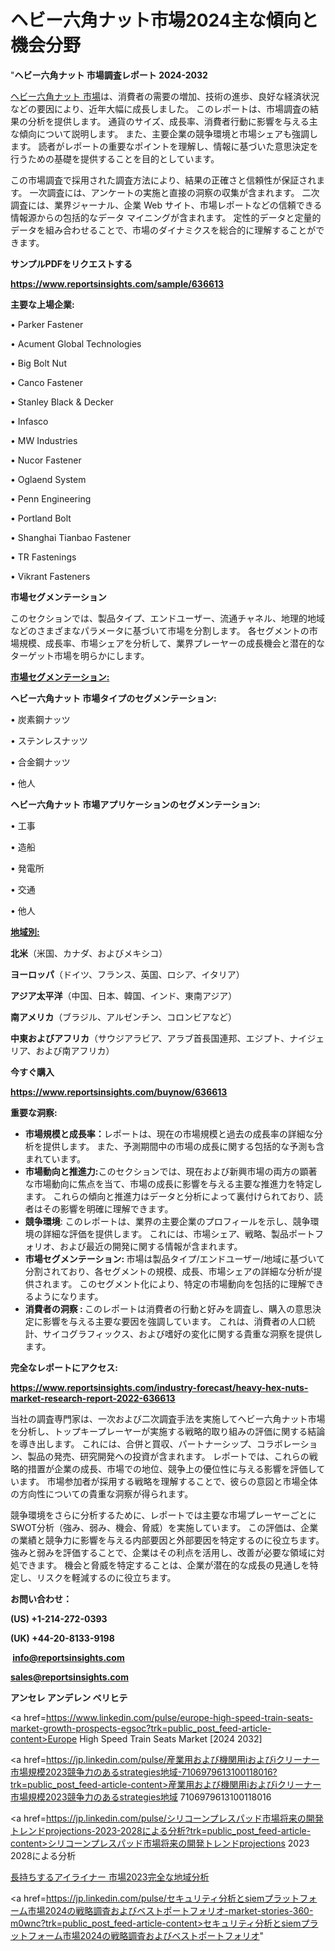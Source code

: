 # ヘビー六角ナット市場2024主な傾向と機会分野

"<strong>ヘビー六角ナット 市場調査レポート 2024-2032</strong>

<a href=https://www.reportsinsights.com/sample/636613>ヘビー六角ナット 市場</a>は、消費者の需要の増加、技術の進歩、良好な経済状況などの要因により、近年大幅に成長しました。 このレポートは、市場調査の結果の分析を提供します。 通貨のサイズ、成長率、消費者行動に影響を与える主な傾向について説明します。 また、主要企業の競争環境と市場シェアも強調します。 読者がレポートの重要なポイントを理解し、情報に基づいた意思決定を行うための基礎を提供することを目的としています。

この市場調査で採用された調査方法により、結果の正確さと信頼性が保証されます。 一次調査には、アンケートの実施と直接の洞察の収集が含まれます。 二次調査には、業界ジャーナル、企業 Web サイト、市場レポートなどの信頼できる情報源からの包括的なデータ マイニングが含まれます。 定性的データと定量的データを組み合わせることで、市場のダイナミクスを総合的に理解することができます。

<strong><b>サンプルPDFをリクエストする</b></strong>

<a href=https://www.reportsinsights.com/sample/636613><strong><u>https://www.reportsinsights.com/sample/636613</u></strong></a>

<strong>主要な上場企業:</strong>

• Parker Fastener

• Acument Global Technologies

• Big Bolt Nut

• Canco Fastener

• Stanley Black & Decker

• Infasco

• MW Industries

• Nucor Fastener

• Oglaend System

• Penn Engineering

• Portland Bolt

• Shanghai Tianbao Fastener

• TR Fastenings

• Vikrant Fasteners

<strong>市場セグメンテーション</strong>

このセクションでは、製品タイプ、エンドユーザー、流通チャネル、地理的地域などのさまざまなパラメータに基づいて市場を分割します。 各セグメントの市場規模、成長率、市場シェアを分析して、業界プレーヤーの成長機会と潜在的なターゲット市場を明らかにします。

<strong><u>市場セグメンテーション</u></strong><strong><u>:</u></strong>

<strong>ヘビー六角ナット 市場タイプのセグメンテーション:</strong>

• 炭素鋼ナッツ

• ステンレスナッツ

• 合金鋼ナッツ

• 他人

<strong>ヘビー六角ナット 市場アプリケーションのセグメンテーション:</strong>

• 工事

• 造船

• 発電所

• 交通

• 他人

<strong><u>地域別</u></strong><strong><u>:</u></strong>

<strong>北米</strong>（米国、カナダ、およびメキシコ）

<strong>ヨーロッパ</strong>（ドイツ、フランス、英国、ロシア、イタリア）

<strong>アジア太平洋</strong>（中国、日本、韓国、インド、東南アジア）

<strong>南アメリカ</strong>（ブラジル、アルゼンチン、コロンビアなど）

<strong>中東およびアフリカ</strong>（サウジアラビア、アラブ首長国連邦、エジプト、ナイジェリア、および南アフリカ）

<strong>今すぐ購入</strong>

<a href=https://www.reportsinsights.com/buynow/636613><strong><u>https://www.reportsinsights.com/buynow/636613</u></strong></a>

<strong>重要な洞察:</strong>
<ul>
  <li><strong>市場規模と成長率：</strong>レポートは、現在の市場規模と過去の成長率の詳細な分析を提供します。 また、予測期間中の市場の成長に関する包括的な予測も含まれています。</li>
  <li><strong>市場動向と推進力:</strong>このセクションでは、現在および新興市場の両方の顕著な市場動向に焦点を当て、市場の成長に影響を与える主要な推進力を特定します。 これらの傾向と推進力はデータと分析によって裏付けられており、読者はその影響を明確に理解できます。</li>
  <li><strong>競争環境</strong>: このレポートは、業界の主要企業のプロフィールを示し、競争環境の詳細な評価を提供します。 これには、市場シェア、戦略、製品ポートフォリオ、および最近の開発に関する情報が含まれます。</li>
  <li><strong>市場セグメンテーション: </strong>市場は製品タイプ/エンドユーザー/地域に基づいて分割されており、各セグメントの規模、成長、市場シェアの詳細な分析が提供されます。 このセグメント化により、特定の市場動向を包括的に理解できるようになります。</li>
  <li><strong>消費者の洞察 : </strong>このレポートは消費者の行動と好みを調査し、購入の意思決定に影響を与える主要な要因を強調しています。 これは、消費者の人口統計、サイコグラフィックス、および嗜好の変化に関する貴重な洞察を提供します。</li>
</ul>
<strong>完全なレポートにアクセス:</strong>

<a href=https://www.reportsinsights.com/industry-forecast/heavy-hex-nuts-market-research-report-2022-636613><strong><u><b>https://www.reportsinsights.com/industry-forecast/heavy-hex-nuts-market-research-report-2022-636613</b></u></strong></a>

当社の調査専門家は、一次および二次調査手法を実施してヘビー六角ナット市場を分析し、トップキープレーヤーが実施する戦略的取り組みの評価に関する結論を導き出します。 これには、合併と買収、パートナーシップ、コラボレーション、製品の発売、研究開発への投資が含まれます。 レポートでは、これらの戦略的措置が企業の成長、市場での地位、競争上の優位性に与える影響を評価しています。 市場参加者が採用する戦略を理解することで、彼らの意図と市場全体の方向性についての貴重な洞察が得られます。

競争環境をさらに分析するために、レポートでは主要な市場プレーヤーごとにSWOT分析（強み、弱み、機会、脅威）を実施しています。 この評価は、企業の業績と競争力に影響を与える内部要因と外部要因を特定するのに役立ちます。 強みと弱みを評価することで、企業はその利点を活用し、改善が必要な領域に対処できます。 機会と脅威を特定することは、企業が潜在的な成長の見通しを特定し、リスクを軽減するのに役立ちます。

<strong>お問い合わせ：</strong>

<strong>(US) +1-214-272-0393</strong>

<strong>(UK) +44-20-8133-9198</strong>

<strong> </strong><a href=info@reportsinsights.com><strong><u>info@reportsinsights.com</u></strong></a>

<a href=sales@reportsinsights.com><strong><u>sales@reportsinsights.com</u></strong></a>

<strong>アンセレ アンデレン ベリヒテ</strong>

<a href=https://www.linkedin.com/pulse/europe-high-speed-train-seats-market-growth-prospects-egsoc?trk=public_post_feed-article-content>Europe High Speed Train Seats Market [2024 2032]</a>

<a href=https://jp.linkedin.com/pulse/産業用および機関用iおよびiクリーナー市場規模2023競争力のあるstrategies地域-7106979613100118016?trk=public_post_feed-article-content>産業用および機関用iおよびiクリーナー市場規模2023競争力のあるstrategies地域 7106979613100118016</a>

<a href=https://jp.linkedin.com/pulse/シリコーンプレスパッド市場将来の開発トレンドprojections-2023-2028による分析?trk=public_post_feed-article-content>シリコーンプレスパッド市場将来の開発トレンドprojections 2023 2028による分析</a>

<a href=https://www.linkedin.com/pulse/長持ちするアイライナー-市場2023完全な地域分析-reports-insights-expert/>長持ちするアイライナー 市場2023完全な地域分析</a>

<a href=https://jp.linkedin.com/pulse/セキュリティ分析とsiemプラットフォーム市場2024の戦略調査およびベストポートフォリオ-market-stories-360-m0wnc?trk=public_post_feed-article-content>セキュリティ分析とsiemプラットフォーム市場2024の戦略調査およびベストポートフォリオ</a>"
